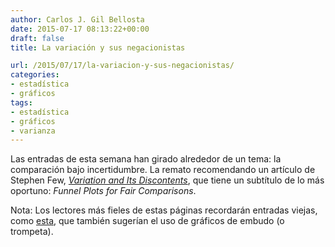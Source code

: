 ```yaml
---
author: Carlos J. Gil Bellosta
date: 2015-07-17 08:13:22+00:00
draft: false
title: La variación y sus negacionistas

url: /2015/07/17/la-variacion-y-sus-negacionistas/
categories:
- estadística
- gráficos
tags:
- estadística
- gráficos
- varianza
---
```


Las entradas de esta semana han girado alrededor de un tema: la comparación bajo incertidumbre. La remato recomendando un artículo de Stephen Few, [_Variation and Its Discontents_](http://www.perceptualedge.com/articles/visual_business_intelligence/variation_and_its_discontents.pdf), que tiene un subtítulo de lo más oportuno: _Funnel Plots for Fair Comparisons_.

Nota: Los lectores más fieles de estas páginas recordarán entradas viejas, como [esta](http://www.datanalytics.com/2011/12/15/graficos-de-embudo-para-controlar-la-varianza-en-muestras-pequenas/), que también sugerían el uso de gráficos de embudo (o trompeta).

